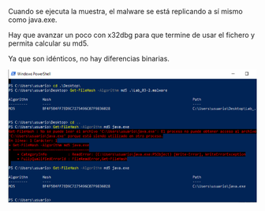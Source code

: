 

Cuando se ejecuta la muestra, el malware se está replicando a sí mismo como java.exe.

Hay que avanzar un poco con x32dbg para que termine de usar el fichero y permita calcular su md5.

Ya que son idénticos, no hay diferencias binarias.

![java.exe](../analisis-estatico/capturas/java.exe.png)

